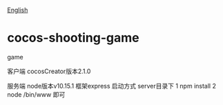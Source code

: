 [English](https://github.com/Cocos-BCX/cocos-shooting-game/blob/master/README.md "English")

# cocos-shooting-game
game

客户端
cocosCreator版本2.1.0

服务端
node版本v10.15.1
框架express
启动方式 
server目录下
1 npm install
2 node /bin/www 即可



